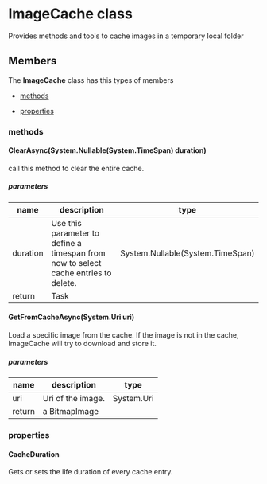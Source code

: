
# ImageCache class

Provides methods and tools to cache images in a temporary local folder

## Members

The **ImageCache** class has this types of members

* [methods](#methods)

* [properties](#properties)

### methods

#### ClearAsync(System.Nullable(System.TimeSpan) duration)

call this method to clear the entire cache.

##### parameters



| name | description | type |
| --- | --- | --- |
| duration | Use this parameter to define a timespan from now to select cache entries to delete. | System.Nullable(System.TimeSpan) |
| return |Task |

#### GetFromCacheAsync(System.Uri uri)

Load a specific image from the cache. If the image is not in the cache, ImageCache will try to download and store it.

##### parameters



| name | description | type |
| --- | --- | --- |
| uri | Uri of the image. | System.Uri |
| return |a BitmapImage |

### properties

#### CacheDuration

Gets or sets the life duration of every cache entry.
